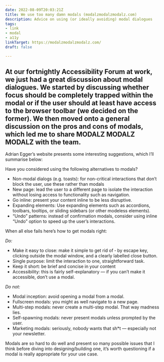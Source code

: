 ```yaml
---
date: 2022-08-09T20:03:21Z
title: We use too many damn modals (modalzmodalzmodalz.com)
description: Advice on using (or ideally avoiding) modal dialogues
tags:
- link
- modal
- a11y
linkTarget: https://modalzmodalzmodalz.com/
draft: false

---
```

## At our fortnightly Accessibility Forum at work, we just had a great discussion about modal dialogues. We started by discussing whether focus should be completely trapped within the modal or if the user should at least have access to the browser toolbar (we decided on the former). We then moved onto a general discussion on the pros and cons of modals, which led me to share MODALZ MODALZ MODALZ with the team.

Adrian Egger’s website presents some interesting suggestions, which I’ll summarise below:

Have you considered using the following alternatives to modals?

* Non-modal dialogs (e.g. toasts): for non-critical interactions that don’t block the user, use these rather than modals
* New page: lead the user to a different page to isolate the interaction without losing access to functionality such as navigation.
* Go inline: present your content inline to be less disruptive.
* Expanding elements: Use expanding elements such as accordions, toolbars, tooltips, or sliding sidebars (or other modeless elements).
* “Undo” patterns: instead of confirmation modals, consider using inline “Undo” option to speed up the user’s interactions.

When all else fails here’s how to get modals right:

_Do:_

* Make it easy to close: make it simple to get rid of ‐ by escape key, clicking outside the modal window, and a clearly labelled close button.
* Single purpose: limit the interaction to one, straightforward task.
* Keep it short: be brief and concise in your content
* Accessibility: this is fairly self-explanatory — if you can’t make it accessible, don’t use a modal.

_Do not:_

* Modal inception: avoid opening a modal from a modal.
* Fullscreen modals: you might as well navigate to a new page.
* Multi-step modals: never create a multi-step modal. That way madness lies.
* Self-spawning modals: never present modals unless prompted by the user.
* Marketing modals: seriously, nobody wants that sh*t — especially not your newsletter.

Modals are so hard to do well and present so many possible issues that I think before diving into designing/building one, it’s worth questioning if a modal is really appropriate for your use case.